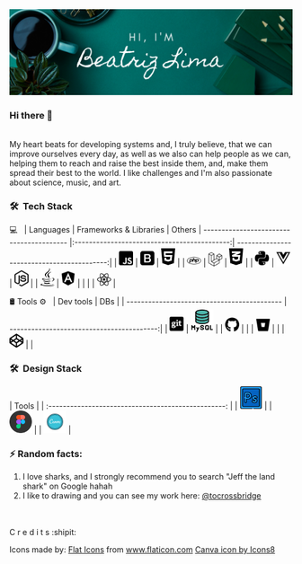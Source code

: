 <img src="img/banner.png" />

### Hi there 👋
<br/>
My heart beats for developing systems and, I truly believe, that we can improve ourselves every day, as well as we also can help people as we can, helping them to reach and raise the best inside them, and, make them spread their best to the world.
I like challenges and I'm also passionate about science, music, and art.

<h3> 🛠 &nbsp;Tech Stack</h3>

💻 &nbsp;
| Languages                                | Frameworks & Libraries                      | Others
| ---------------------------------------- |:-------------------------------------------:| ------------------------------------------:|
| <img src="/svg/js.svg" width="25" />     | <img src="/svg/bootstrap.svg" width="25" /> | <img src="/svg/html5.svg" width="25" />    |
| <img src="/svg/php.svg" width="25" />    | <img src="/svg/laravel.svg" width="25" />   | <img src="/svg/css3.svg" width="25" />     |
| <img src="/svg/python.svg" width="25" /> | <img src="/svg/vuejs.svg" width="25" />     | <img src="/svg/node-js.svg" width="25" />  |
| <img src="/svg/java.svg" width="25" />   | <img src="/svg/angular.svg" width="25" />   |                                            |
|                                          | <img src="/svg/react.svg" width="25" />     | 

🛢 Tools ⚙️ &nbsp;
| Dev tools                                   | DBs                                       |
| ------------------------------------------- | -----------------------------------------:|
| <img src="/svg/git.svg" width="25" />       | <img src="/icons/mysql.png" width="40" /> |
| <img src="/svg/github.svg" width="25" />    |                                           |
| <img src="/svg/bitbucket.svg" width="25" /> |                                           |
| <img src="/svg/codepen.svg" width="25" />   |                                           |

<h3> 🛠 &nbsp;Design Stack</h3>
| Tools                                               |
| :-------------------------------------------------: |
| <img src="/icons/adobe-photoshop.png" width="40" /> |
| <img src="/icons/figma.png" width="40" />           |
| <img src="/icons/canva_icon.png" width="40" />      |


<br/>


### ⚡ Random facts:
1. I love sharks, and I strongly recommend you to search "Jeff the land shark" on Google hahah
2. I like to drawing and you can see my work here: <a href="http://instagram.com/tocrossbridge" target="_blank">@tocrossbridge</a>


<br/><br/>
C r e d i t s :shipit:

Icons made by:
<a href="https://www.flaticon.com/authors/flat-icons" title="Flat Icons">Flat Icons</a> from <a href="https://www.flaticon.com/" title="Flaticon"> www.flaticon.com</a>
<a href="https://icons8.com/icon/nBeuei22ZvUb/canva">Canva icon by Icons8</a>